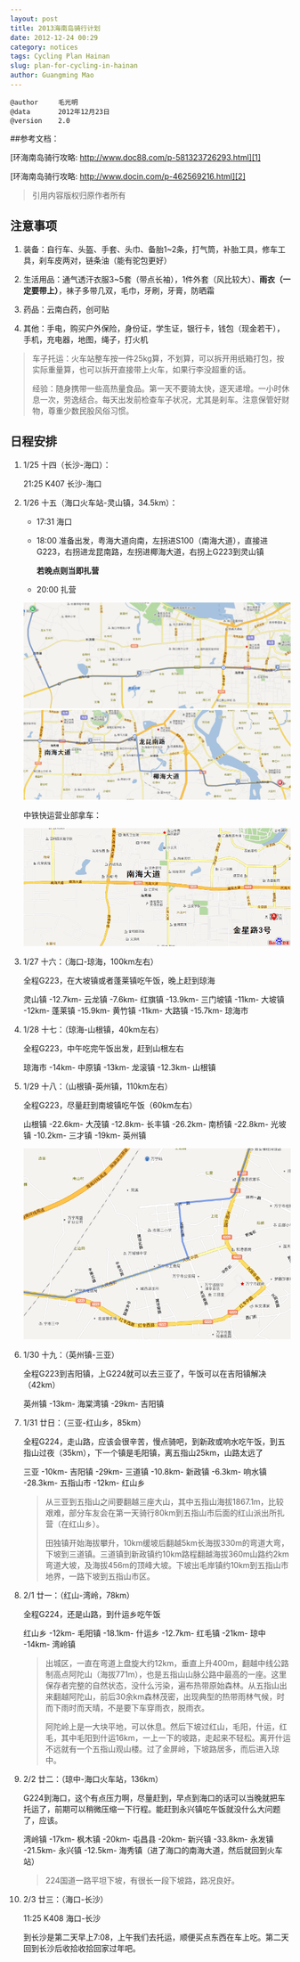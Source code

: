 ```yaml
---
layout: post
title: 2013海南岛骑行计划
date: 2012-12-24 00:29
category: notices
tags: Cycling Plan Hainan
slug: plan-for-cycling-in-hainan
author: Guangming Mao
---
```


	@author		毛光明
	@data		2012年12月23日
	@version	2.0

##参考文档：

[环海南岛骑行攻略: http://www.doc88.com/p-581323726293.html][1]

[环海南岛骑行攻略: http://www.docin.com/p-462569216.html][2]

[1]: http://www.doc88.com/p-581323726293.html "环海南岛骑行攻略"
[2]: http://www.docin.com/p-462569216.html "环海南岛骑行攻略"

> 引用内容版权归原作者所有

## 注意事项
1. 装备：自行车、头盔、手套、头巾、备胎1~2条，打气筒，补胎工具，修车工具，刹车皮两对，链条油（能有驼包更好）

2. 生活用品：通气透汗衣服3~5套（带点长袖），1件外套（风比较大）、**雨衣（一定要带上）**，袜子多带几双，毛巾，牙刷，牙膏，防晒霜

3. 药品：云南白药，创可贴

4. 其他：手电，购买户外保险，身份证，学生证，银行卡，钱包（现金若干），手机，充电器，地图，绳子，打火机

> 车子托运：火车站整车按一件25kg算，不划算，可以拆开用纸箱打包，按实际重量算，也可以拆开直接带上火车，如果行李没超重的话。
> 
> 经验：随身携带一些高热量食品。第一天不要骑太快，逐天递增。一小时休息一次，劳逸结合。每天出发前检查车子状况，尤其是刹车。注意保管好财物，尊重少数民股风俗习惯。

<!--more-->

## 日程安排
1. 1/25 十四（长沙-海口）：

	21:25 K407 长沙-海口

2. 1/26 十五（海口火车站-灵山镇，34.5km）：

	* 17:31 海口
	* 18:00 准备出发，粤海大道向南，左拐进S100（南海大道），直接进G223，右拐进龙昆南路，左拐进椰海大道，右拐上G223到灵山镇

		**若晚点则当即扎营**

	* 20:00 扎营

	![粤海大道-南海大道](../images/yuehai-nanhai.png)
	![南海大道-灵山镇](../images/nanhai-lingshan.png)

    中铁快运营业部拿车：

	![中铁快运股份有限公司海南分公司海口营业部](../images/zhongtie.png)

3. 1/27 十六：（海口-琼海，100km左右）

	全程G223，在大坡镇或者蓬莱镇吃午饭，晚上赶到琼海
	
	灵山镇 -12.7km- 云龙镇 -7.6km- 红旗镇 -13.9km- 三门坡镇 -11km- 大坡镇 -12km- 蓬莱镇 -15.9km- 黄竹镇 -11km- 大路镇 -15.7km- 琼海市

4. 1/28 十七：（琼海-山根镇，40km左右）
	
	全程G223，中午吃完午饭出发，赶到山根左右
	
	琼海市 -14km- 中原镇 -13km- 龙滚镇 -12.3km- 山根镇

5. 1/29 十八：（山根镇-英州镇，110km左右）
	
	全程G223，尽量赶到南坡镇吃午饭（60km左右）

	山根镇 -22.6km- 大茂镇 -12.8km- 长丰镇 -26.2km- 南桥镇 -22.8km- 光坡镇 -10.2km- 三才镇 -19km- 英州镇
	
	![万宁](../images/wanning.png)

6. 1/30 十九：（英州镇-三亚）

	全程G223到吉阳镇，上G224就可以去三亚了，午饭可以在吉阳镇解决（42km）
	
	英州镇 -13km- 海棠湾镇 -29km- 吉阳镇

7. 1/31 廿日：（三亚-红山乡，85km）

	全程G224，走山路，应该会很辛苦，慢点骑吧，到新政或响水吃午饭，到五指山过夜（35km），下一个镇是毛阳镇，离五指山25km，山路太远了

	三亚 -10km- 吉阳镇 -29km- 三道镇 -10.8km- 新政镇 -6.3km- 响水镇 -28.3km- 五指山市 -12km- 红山乡

	> 从三亚到五指山之间要翻越三座大山，其中五指山海拔1867.1m，比较艰难，部分车友会在第一天骑行80km到五指山市后面的红山派出所扎营（在红山乡）。
	> 
	> 田独镇开始海拔攀升，10km缓坡后翻越5km长海拔330m的弯道大弯，下坡到三道镇。三道镇到新政镇约10km路程翻越海拔360m山路约2km弯道大坡，及海拔456m的顶峰大坡。下坡出毛岸镇约10km到五指山市地界，一路下坡到五指山市区。

8. 2/1 廿一：（红山-湾岭，78km）
	
	全程G224，还是山路，到什运乡吃午饭

	红山乡 -12km- 毛阳镇 -18.1km- 什运乡 -12.7km- 红毛镇 -21km- 琼中 -14km- 湾岭镇

	> 出城区，一直在弯道上盘旋大约12km，垂直上升400m，翻越中线公路制高点阿陀山（海拔771m），也是五指山山脉公路中最高的一座。这里保存者完整的自然状态，没什么污染，遍布热带原始森林。从五指山出来翻越阿陀山，前后30余km森林茂密，出现典型的热带雨林气候，时而下雨时而天晴，不是要下车穿雨衣，脱雨衣。
	> 
	> 阿陀岭上是一大块平地，可以休息。然后下坡过红山，毛阳，什运，红毛，其中毛阳到什运16km，一上一下的坡路，走起来不轻松。离开什运不远就有一个五指山观山楼。过了金屏岭，下坡路居多，而后进入琼中。

9. 2/2 廿二：（琼中-海口火车站，136km）

	G224到海口，这个有点压力啊，尽量赶到，早点到海口的话可以当晚就把车托运了，前期可以稍微压缩一下行程。能赶到永兴镇吃午饭就没什么大问题了，应该。

	湾岭镇 -17km- 枫木镇 -20km- 屯昌县 -20km- 新兴镇 -33.8km- 永发镇 -21.5km- 永兴镇 -12.5km- 海秀镇（进了海口的南海大道，然后就回到火车站）
	
	> 224国道一路平坦下坡，有很长一段下坡路，路况良好。

10. 2/3 廿三：（海口-长沙）

	11:25 K408 海口-长沙

    到长沙是第二天早上7:08，上午我们去托运，顺便买点东西在车上吃。第二天回到长沙后收拾收拾回家过年吧。
